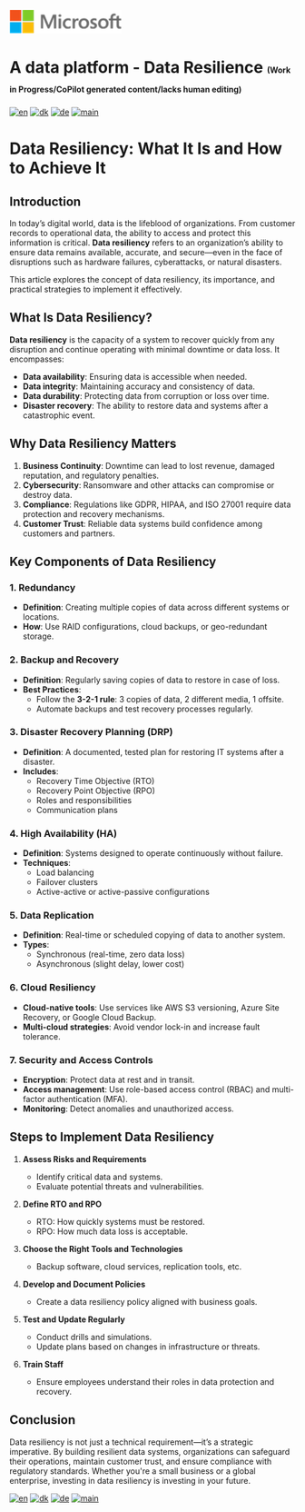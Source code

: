 ![microsoft](../images/microsoft.png)

# A data platform - Data Resilience <span style="font-size:50%;">(Work in Progress/CoPilot generated content/lacks human editing)

[![en](https://img.shields.io/badge/lang-en-blue.svg)](Ops-Data-Resilience.md)
[![dk](https://img.shields.io/badge/lang-da-red.svg)](Ops-Data-Resilience-da.md)
[![de](https://img.shields.io/badge/lang-de-yellow.svg)](Ops-Data-Resilience-de.md)
[![main](https://img.shields.io/badge/main-document-green.svg)](../README.md)

# Data Resiliency: What It Is and How to Achieve It

## Introduction

In today’s digital world, data is the lifeblood of organizations. From customer records to operational data, the ability to access and protect this information is critical. **Data resiliency** refers to an organization’s ability to ensure data remains available, accurate, and secure—even in the face of disruptions such as hardware failures, cyberattacks, or natural disasters.

This article explores the concept of data resiliency, its importance, and practical strategies to implement it effectively.

## What Is Data Resiliency?

**Data resiliency** is the capacity of a system to recover quickly from any disruption and continue operating with minimal downtime or data loss. It encompasses:

- **Data availability**: Ensuring data is accessible when needed.
- **Data integrity**: Maintaining accuracy and consistency of data.
- **Data durability**: Protecting data from corruption or loss over time.
- **Disaster recovery**: The ability to restore data and systems after a catastrophic event.

## Why Data Resiliency Matters

1. **Business Continuity**: Downtime can lead to lost revenue, damaged reputation, and regulatory penalties.
2. **Cybersecurity**: Ransomware and other attacks can compromise or destroy data.
3. **Compliance**: Regulations like GDPR, HIPAA, and ISO 27001 require data protection and recovery mechanisms.
4. **Customer Trust**: Reliable data systems build confidence among customers and partners.

## Key Components of Data Resiliency

### 1. Redundancy

- **Definition**: Creating multiple copies of data across different systems or locations.
- **How**: Use RAID configurations, cloud backups, or geo-redundant storage.

### 2. Backup and Recovery

- **Definition**: Regularly saving copies of data to restore in case of loss.
- **Best Practices**:
  - Follow the **3-2-1 rule**: 3 copies of data, 2 different media, 1 offsite.
  - Automate backups and test recovery processes regularly.

### 3. Disaster Recovery Planning (DRP)

- **Definition**: A documented, tested plan for restoring IT systems after a disaster.
- **Includes**:
  - Recovery Time Objective (RTO)
  - Recovery Point Objective (RPO)
  - Roles and responsibilities
  - Communication plans

### 4. High Availability (HA)

- **Definition**: Systems designed to operate continuously without failure.
- **Techniques**:
  - Load balancing
  - Failover clusters
  - Active-active or active-passive configurations

### 5. Data Replication

- **Definition**: Real-time or scheduled copying of data to another system.
- **Types**:
  - Synchronous (real-time, zero data loss)
  - Asynchronous (slight delay, lower cost)

### 6. Cloud Resiliency

- **Cloud-native tools**: Use services like AWS S3 versioning, Azure Site Recovery, or Google Cloud Backup.
- **Multi-cloud strategies**: Avoid vendor lock-in and increase fault tolerance.

### 7. Security and Access Controls

- **Encryption**: Protect data at rest and in transit.
- **Access management**: Use role-based access control (RBAC) and multi-factor authentication (MFA).
- **Monitoring**: Detect anomalies and unauthorized access.

## Steps to Implement Data Resiliency

1. **Assess Risks and Requirements**
   - Identify critical data and systems.
   - Evaluate potential threats and vulnerabilities.

2. **Define RTO and RPO**
   - RTO: How quickly systems must be restored.
   - RPO: How much data loss is acceptable.

3. **Choose the Right Tools and Technologies**
   - Backup software, cloud services, replication tools, etc.

4. **Develop and Document Policies**
   - Create a data resiliency policy aligned with business goals.

5. **Test and Update Regularly**
   - Conduct drills and simulations.
   - Update plans based on changes in infrastructure or threats.

6. **Train Staff**
   - Ensure employees understand their roles in data protection and recovery.

## Conclusion

Data resiliency is not just a technical requirement—it’s a strategic imperative. By building resilient data systems, organizations can safeguard their operations, maintain customer trust, and ensure compliance with regulatory standards. Whether you're a small business or a global enterprise, investing in data resiliency is investing in your future.

[![en](https://img.shields.io/badge/lang-en-blue.svg)](Ops-Data-Resilience.md)
[![dk](https://img.shields.io/badge/lang-da-red.svg)](Ops-Data-Resilience-da.md)
[![de](https://img.shields.io/badge/lang-de-yellow.svg)](Ops-Data-Resilience-de.md)
[![main](https://img.shields.io/badge/main-document-green.svg)](../README.md)
